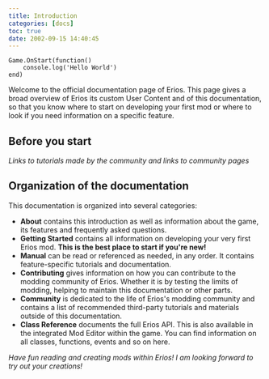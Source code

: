 ```yaml
---
title: Introduction
categories: [docs]
toc: true
date: 2002-09-15 14:40:45
---
```

```
Game.OnStart(function()
    console.log('Hello World')
end)
```

Welcome to the official documentation page of Erios. This page gives a broad overview of Erios its custom User Content and of this documentation, so that you know where to start on developing your first mod or where to look if you need information on a specific feature.

## Before you start
*Links to tutorials made by the community and links to community pages*

## Organization of the documentation
This documentation is organized into several categories:
- **About** contains this introduction as well as information about the game, its features and frequently asked questions.
- **Getting Started** contains all information on developing your very first Erios mod. **This is the best place to start if you're new!**
- **Manual** can be read or referenced as needed, in any order. It contains feature-specific tutorials and documentation.
- **Contributing** gives information on how you can contribute to the modding community of Erios. Whether it is by testing the limits of modding, helping to maintain this documentation or other parts.
- **Community** is dedicated to the life of Erios's modding community and contains a list of recommended third-party tutorials and materials outside of this documentation.
- **Class Reference** documents the full Erios API. This is also available in the integrated Mod Editor within the game. You can find information on all classes, functions, events and so on here.

*Have fun reading and creating mods within Erios! I am looking forward to try out your creations!*